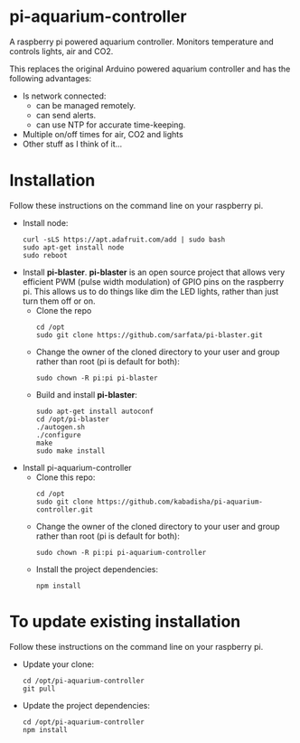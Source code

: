 # pi-aquarium-controller
A raspberry pi powered aquarium controller. Monitors temperature and controls lights, air and CO2.

This replaces the original Arduino powered aquarium controller and has the following advantages:

- Is network connected:
  - can be managed remotely.
  - can send alerts.
  - can use NTP for accurate time-keeping.
- Multiple on/off times for air, CO2 and lights
- Other stuff as I think of it...

# Installation
Follow these instructions on the command line on your raspberry pi.
- Install node:
  ```
  curl -sLS https://apt.adafruit.com/add | sudo bash
  sudo apt-get install node
  sudo reboot
  ```
- Install **pi-blaster**. **pi-blaster** is an open source project that allows very efficient PWM (pulse width modulation) of GPIO pins on the raspberry pi. This allows us to do things like dim the LED lights, rather than just turn them off or on.
  - Clone the repo
    ```
    cd /opt
    sudo git clone https://github.com/sarfata/pi-blaster.git
    ```
  - Change the owner of the cloned directory to your user and group rather than root (pi is default for both):
    ```
    sudo chown -R pi:pi pi-blaster
    ```
  - Build and install **pi-blaster**:
    ```
    sudo apt-get install autoconf
    cd /opt/pi-blaster
    ./autogen.sh
    ./configure
    make
    sudo make install
    ```
- Install pi-aquarium-controller
  - Clone this repo:
    ```
    cd /opt
    sudo git clone https://github.com/kabadisha/pi-aquarium-controller.git
    ```
  - Change the owner of the cloned directory to your user and group rather than root (pi is default for both):
    ```
    sudo chown -R pi:pi pi-aquarium-controller
    ```
  - Install the project dependencies:
    ```
    npm install
    ```
# To update existing installation
Follow these instructions on the command line on your raspberry pi.
- Update your clone:
  ```
  cd /opt/pi-aquarium-controller
  git pull
  ```
- Update the project dependencies:
  ```
  cd /opt/pi-aquarium-controller
  npm install
  ```
